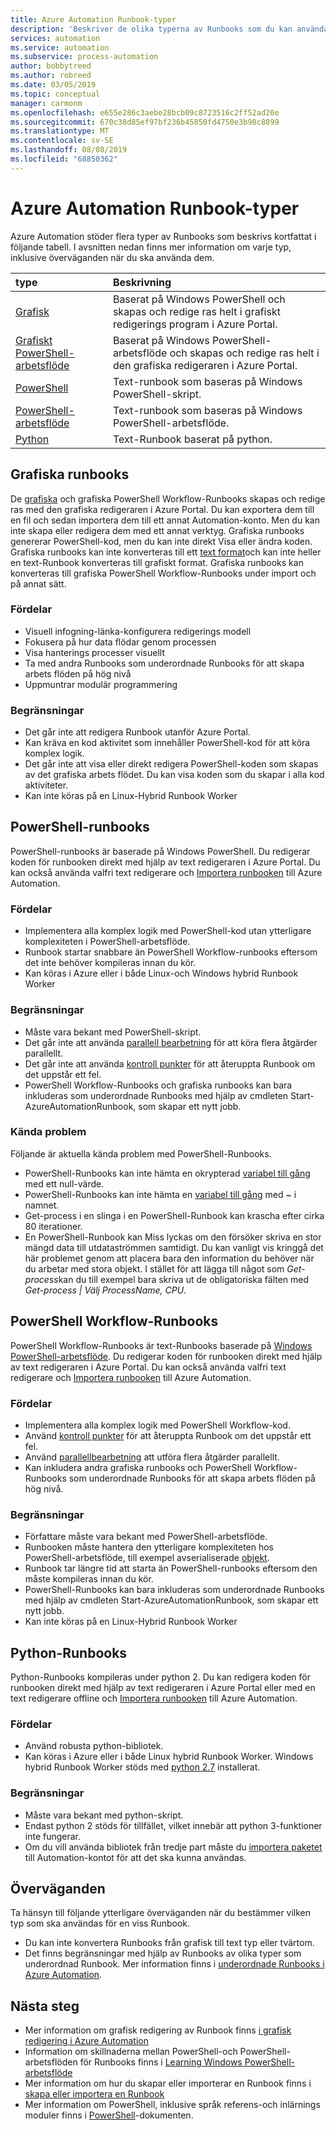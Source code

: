 ```yaml
---
title: Azure Automation Runbook-typer
description: 'Beskriver de olika typerna av Runbooks som du kan använda i Azure Automation och överväganden som du bör ta hänsyn till när du bestämmer vilken typ som ska användas. '
services: automation
ms.service: automation
ms.subservice: process-automation
author: bobbytreed
ms.author: robreed
ms.date: 03/05/2019
ms.topic: conceptual
manager: carmonm
ms.openlocfilehash: e655e286c3aebe28bcb09c8723516c2ff52ad20e
ms.sourcegitcommit: 670c38d85ef97bf236b45850fd4750e3b98c8899
ms.translationtype: MT
ms.contentlocale: sv-SE
ms.lasthandoff: 08/08/2019
ms.locfileid: "68850362"
---
```

# <a name="azure-automation-runbook-types"></a>Azure Automation Runbook-typer

Azure Automation stöder flera typer av Runbooks som beskrivs kortfattat i följande tabell.  I avsnitten nedan finns mer information om varje typ, inklusive överväganden när du ska använda dem.

| type | Beskrivning |
|:--- |:--- |
| [Grafisk](#graphical-runbooks)|Baserat på Windows PowerShell och skapas och redige ras helt i grafiskt redigerings program i Azure Portal. |
| [Grafiskt PowerShell-arbetsflöde](#graphical-runbooks)|Baserat på Windows PowerShell-arbetsflöde och skapas och redige ras helt i den grafiska redigeraren i Azure Portal. |
| [PowerShell](#powershell-runbooks) |Text-runbook som baseras på Windows PowerShell-skript. |
| [PowerShell-arbetsflöde](#powershell-workflow-runbooks)|Text-runbook som baseras på Windows PowerShell-arbetsflöde. |
| [Python](#python-runbooks) |Text-Runbook baserat på python. |

## <a name="graphical-runbooks"></a>Grafiska runbooks

De [grafiska](automation-runbook-types.md#graphical-runbooks) och grafiska PowerShell Workflow-Runbooks skapas och redige ras med den grafiska redigeraren i Azure Portal.  Du kan exportera dem till en fil och sedan importera dem till ett annat Automation-konto. Men du kan inte skapa eller redigera dem med ett annat verktyg. Grafiska runbooks genererar PowerShell-kod, men du kan inte direkt Visa eller ändra koden. Grafiska runbooks kan inte konverteras till ett [text format](automation-runbook-types.md)och kan inte heller en text-Runbook konverteras till grafiskt format. Grafiska runbooks kan konverteras till grafiska PowerShell Workflow-Runbooks under import och på annat sätt.

### <a name="advantages"></a>Fördelar

* Visuell infogning-länka-konfigurera redigerings modell
* Fokusera på hur data flödar genom processen
* Visa hanterings processer visuellt
* Ta med andra Runbooks som underordnade Runbooks för att skapa arbets flöden på hög nivå
* Uppmuntrar modulär programmering

### <a name="limitations"></a>Begränsningar

* Det går inte att redigera Runbook utanför Azure Portal.
* Kan kräva en kod aktivitet som innehåller PowerShell-kod för att köra komplex logik.
* Det går inte att visa eller direkt redigera PowerShell-koden som skapas av det grafiska arbets flödet. Du kan visa koden som du skapar i alla kod aktiviteter.
* Kan inte köras på en Linux-Hybrid Runbook Worker

## <a name="powershell-runbooks"></a>PowerShell-runbooks

PowerShell-runbooks är baserade på Windows PowerShell.  Du redigerar koden för runbooken direkt med hjälp av text redigeraren i Azure Portal.  Du kan också använda valfri text redigerare och [Importera runbooken](manage-runbooks.md) till Azure Automation.

### <a name="advantages"></a>Fördelar

* Implementera alla komplex logik med PowerShell-kod utan ytterligare komplexiteten i PowerShell-arbetsflöde.
* Runbook startar snabbare än PowerShell Workflow-runbooks eftersom det inte behöver kompileras innan du kör.
* Kan köras i Azure eller i både Linux-och Windows hybrid Runbook Worker

### <a name="limitations"></a>Begränsningar

* Måste vara bekant med PowerShell-skript.
* Det går inte att använda [parallell bearbetning](automation-powershell-workflow.md#parallel-processing) för att köra flera åtgärder parallellt.
* Det går inte att använda [kontroll punkter](automation-powershell-workflow.md#checkpoints) för att återuppta Runbook om det uppstår ett fel.
* PowerShell Workflow-Runbooks och grafiska runbooks kan bara inkluderas som underordnade Runbooks med hjälp av cmdleten Start-AzureAutomationRunbook, som skapar ett nytt jobb.

### <a name="known-issues"></a>Kända problem

Följande är aktuella kända problem med PowerShell-Runbooks.

* PowerShell-Runbooks kan inte hämta en okrypterad [variabel till gång](automation-variables.md) med ett null-värde.
* PowerShell-Runbooks kan inte hämta en [variabel till gång](automation-variables.md) med *~* i namnet.
* Get-process i en slinga i en PowerShell-Runbook kan krascha efter cirka 80 iterationer.
* En PowerShell-Runbook kan Miss lyckas om den försöker skriva en stor mängd data till utdataströmmen samtidigt.   Du kan vanligt vis kringgå det här problemet genom att placera bara den information du behöver när du arbetar med stora objekt.  I stället för att lägga till något som *Get-process*kan du till exempel bara skriva ut de obligatoriska fälten med *Get-process | Välj ProcessName, CPU*.

## <a name="powershell-workflow-runbooks"></a>PowerShell Workflow-Runbooks

PowerShell Workflow-Runbooks är text-Runbooks baserade på [Windows PowerShell-arbetsflöde](automation-powershell-workflow.md).  Du redigerar koden för runbooken direkt med hjälp av text redigeraren i Azure Portal.  Du kan också använda valfri text redigerare och [Importera runbooken](manage-runbooks.md) till Azure Automation.

### <a name="advantages"></a>Fördelar

* Implementera alla komplex logik med PowerShell Workflow-kod.
* Använd [kontroll punkter](automation-powershell-workflow.md#checkpoints) för att återuppta Runbook om det uppstår ett fel.
* Använd [parallellbearbetning](automation-powershell-workflow.md#parallel-processing) att utföra flera åtgärder parallellt.
* Kan inkludera andra grafiska runbooks och PowerShell Workflow-Runbooks som underordnade Runbooks för att skapa arbets flöden på hög nivå.

### <a name="limitations"></a>Begränsningar

* Författare måste vara bekant med PowerShell-arbetsflöde.
* Runbooken måste hantera den ytterligare komplexiteten hos PowerShell-arbetsflöde, till exempel avserialiserade [objekt](automation-powershell-workflow.md#code-changes).
* Runbook tar längre tid att starta än PowerShell-runbooks eftersom den måste kompileras innan du kör.
* PowerShell-Runbooks kan bara inkluderas som underordnade Runbooks med hjälp av cmdleten Start-AzureAutomationRunbook, som skapar ett nytt jobb.
* Kan inte köras på en Linux-Hybrid Runbook Worker

## <a name="python-runbooks"></a>Python-Runbooks

Python-Runbooks kompileras under python 2.  Du kan redigera koden för runbooken direkt med hjälp av text redigeraren i Azure Portal eller med en text redigerare offline och [Importera runbooken](manage-runbooks.md) till Azure Automation.

### <a name="advantages"></a>Fördelar

* Använd robusta python-bibliotek.
* Kan köras i Azure eller i både Linux hybrid Runbook Worker. Windows hybrid Runbook Worker stöds med [python 2.7](https://www.python.org/downloads/release/latest/python2) installerat.

### <a name="limitations"></a>Begränsningar

* Måste vara bekant med python-skript.
* Endast python 2 stöds för tillfället, vilket innebär att python 3-funktioner inte fungerar.
* Om du vill använda bibliotek från tredje part måste du [importera paketet](python-packages.md) till Automation-kontot för att det ska kunna användas.

## <a name="considerations"></a>Överväganden

Ta hänsyn till följande ytterligare överväganden när du bestämmer vilken typ som ska användas för en viss Runbook.

* Du kan inte konvertera Runbooks från grafisk till text typ eller tvärtom.
* Det finns begränsningar med hjälp av Runbooks av olika typer som underordnad Runbook. Mer information finns i [underordnade Runbooks i Azure Automation](automation-child-runbooks.md).

## <a name="next-steps"></a>Nästa steg

* Mer information om grafisk redigering av Runbook finns [i grafisk redigering i Azure Automation](automation-graphical-authoring-intro.md)
* Information om skillnaderna mellan PowerShell-och PowerShell-arbetsflöden för Runbooks finns i [Learning Windows PowerShell-arbetsflöde](automation-powershell-workflow.md)
* Mer information om hur du skapar eller importerar en Runbook finns i [skapa eller importera en Runbook](manage-runbooks.md)
* Mer information om PowerShell, inklusive språk referens-och inlärnings moduler finns i [PowerShell](https://docs.microsoft.com/en-us/powershell/scripting/overview)-dokumenten.
